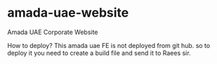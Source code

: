 # amada-uae-website
Amada UAE Corporate Website

How to deploy?
This amada uae FE is not deployed from git hub.
so to deploy it you need to create a build file and send it to Raees sir.
